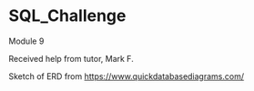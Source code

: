 # SQL_Challenge
Module 9

Received help from tutor, Mark F. 

Sketch of ERD from https://www.quickdatabasediagrams.com/ 
